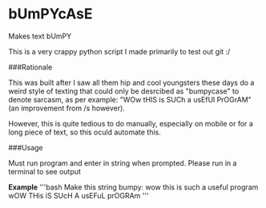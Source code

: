 # bUmPYcAsE
Makes text bUmPY

This is a very crappy python script I made primarily to test out git :/

###Rationale

This was built after I saw all them hip and cool youngsters these days do a weird style of texting that could only be desrcibed as "bumpycase" to denote sarcasm, as per example: "WOw tHIS is SUCh a usEfUl PrOGrAM" (an improvement from /s however).

However, this is quite tedious to do manually, especially on mobile or for a long piece of text, so this oculd automate this.

###Usage

Must run program and enter in string when prompted. Please run in a terminal to see output

**Example**
'''bash
Make this string bumpy: wow this is such a useful program
wOW THis iS SUcH A usEFuL prOGRAm
'''
